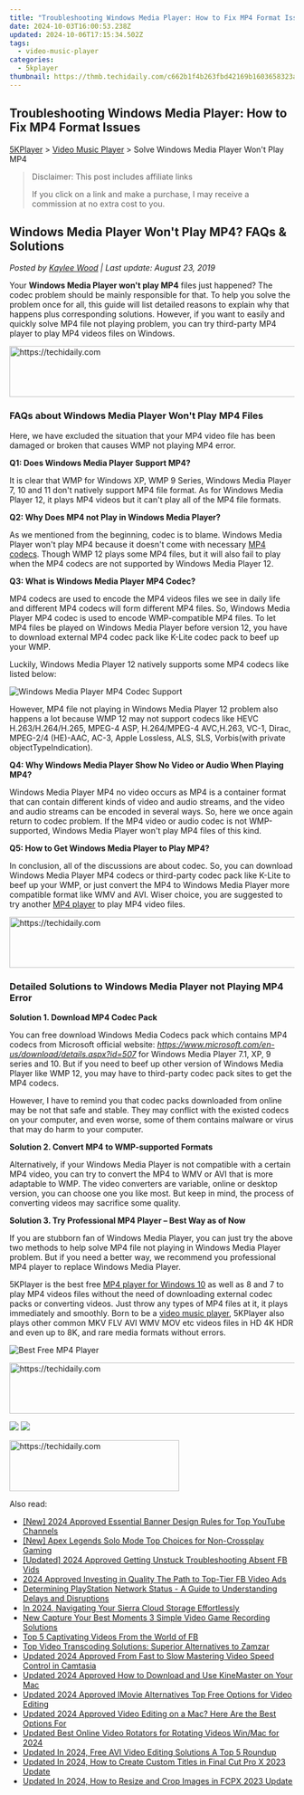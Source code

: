 ```yaml
---
title: "Troubleshooting Windows Media Player: How to Fix MP4 Format Issues"
date: 2024-10-03T16:00:53.238Z
updated: 2024-10-06T17:15:34.502Z
tags:
  - video-music-player
categories:
  - 5kplayer
thumbnail: https://thmb.techidaily.com/c662b1f4b263fbd42169b1603658323aeb42e56418d3c0947fc69d77bcb17f26.jpg
---
```


## Troubleshooting Windows Media Player: How to Fix MP4 Format Issues

[5KPlayer](https://tools.techidaily.com/5kplayer/products/) \> [Video Music Player](https://tools.techidaily.com/5kplayer/video-music-player/) \> Solve Windows Media Player Won't Play MP4

>  Disclaimer: This post includes affiliate links
>
>  If you click on a link and make a purchase, I may receive a commission at no extra cost to you.
>

## Windows Media Player Won't Play MP4? FAQs & Solutions

 _Posted by [Kaylee Wood](https://www.quora.com/profile/Amanda-Hu-21) | Last update: August 23, 2019_

Your **Windows Media Player won't play MP4** files just happened? The codec problem should be mainly responsible for that. To help you solve the problem once for all, this guide will list detailed reasons to explain why that happens plus corresponding solutions. However, if you want to easily and quickly solve MP4 file not playing problem, you can try third-party MP4 player to play MP4 videos files on Windows.

<!-- affiliate ads begin -->
<a href="https://aligracehair.sjv.io/c/5597632/1997722/19272" target="_top" id="1997722">
  <img src="//a.impactradius-go.com/display-ad/19272-1997722" border="0" alt="https://techidaily.com" width="728" height="90"/>
</a>
<img height="0" width="0" src="https://aligracehair.sjv.io/i/5597632/1997722/19272" style="position:absolute;visibility:hidden;" border="0" />
<!-- affiliate ads end -->

### FAQs about Windows Media Player Won't Play MP4 Files

Here, we have excluded the situation that your MP4 video file has been damaged or broken that causes WMP not playing MP4 error.

**Q1: Does Windows Media Player Support MP4?**

It is clear that WMP for Windows XP, WMP 9 Series, Windows Media Player 7, 10 and 11 don't natively support MP4 file format. As for Windows Media Player 12, it plays MP4 videos but it can't play all of the MP4 file formats.

**Q2: Why Does MP4 not Play in Windows Media Player?**

As we mentioned from the beginning, codec is to blame. Windows Media Player won't play MP4 because it doesn't come with necessary [MP4 codecs](https://tools.techidaily.com/5kplayer/video-music-player/). Though WMP 12 plays some MP4 files, but it will also fail to play when the MP4 codecs are not supported by Windows Media Player 12.

**Q3: What is Windows Media Player MP4 Codec?**

MP4 codecs are used to encode the MP4 videos files we see in daily life and different MP4 codecs will form different MP4 files. So, Windows Media Player MP4 codec is used to encode WMP-compatible MP4 files. To let MP4 files be played on Windows Media Player before version 12, you have to download external MP4 codec pack like K-Lite codec pack to beef up your WMP.

Luckily, Windows Media Player 12 natively supports some MP4 codecs like listed below:

![Windows Media Player MP4 Codec Support](https://www.5kplayer.com/video-music-player/img/5kp-play-mp4-wmp-zjy-001.jpg) 

However, MP4 file not playing in Windows Media Player 12 problem also happens a lot because WMP 12 may not support codecs like HEVC H.263/H.264/H.265, MPEG-4 ASP, H.264/MPEG-4 AVC,H.263, VC-1, Dirac, MPEG-2/4 (HE)-AAC, AC-3, Apple Lossless, ALS, SLS, Vorbis(with private objectTypeIndication).

**Q4: Why Windows Media Player Show No Video or Audio When Playing MP4?**

Windows Media Player MP4 no video occurs as MP4 is a container format that can contain different kinds of video and audio streams, and the video and audio streams can be encoded in several ways. So, here we once again return to codec problem. If the MP4 video or audio codec is not WMP-supported, Windows Media Player won't play MP4 files of this kind.

**Q5: How to Get Windows Media Player to Play MP4?**

In conclusion, all of the discussions are about codec. So, you can download Windows Media Player MP4 codecs or third-party codec pack like K-Lite to beef up your WMP, or just convert the MP4 to Windows Media Player more compatible format like WMV and AVI. Wiser choice, you are suggested to try another [MP4 player](https://tools.techidaily.com/5kplayer/video-music-player/) to play MP4 video files.

<!-- affiliate ads begin -->
<a href="https://appsumo.8odi.net/c/5597632/2052060/7443" target="_top" id="2052060">
  <img src="//a.impactradius-go.com/display-ad/7443-2052060" border="0" alt="https://techidaily.com" width="728" height="90"/>
</a>
<img height="0" width="0" src="https://appsumo.8odi.net/i/5597632/2052060/7443" style="position:absolute;visibility:hidden;" border="0" />
<!-- affiliate ads end -->

### Detailed Solutions to Windows Media Player not Playing MP4 Error

**Solution 1\. Download MP4 Codec Pack**

You can free download Windows Media Codecs pack which contains MP4 codecs from Microsoft official website: _https://www.microsoft.com/en-us/download/details.aspx?id=507_ for Windows Media Player 7.1, XP, 9 series and 10\. But if you need to beef up other version of Windows Media Player like WMP 12, you may have to third-party codec pack sites to get the MP4 codecs.

However, I have to remind you that codec packs downloaded from online may be not that safe and stable. They may conflict with the existed codecs on your computer, and even worse, some of them contains malware or virus that may do harm to your computer.

**Solution 2\. Convert MP4 to WMP-supported Formats**

Alternatively, if your Windows Media Player is not compatible with a certain MP4 video, you can try to convert the MP4 to WMV or AVI that is more adaptable to WMP. The video converters are variable, online or desktop version, you can choose one you like most. But keep in mind, the process of converting videos may sacrifice some quality.

**Solution 3\. Try Professional MP4 Player – Best Way as of Now**

If you are stubborn fan of Windows Media Player, you can just try the above two methods to help solve MP4 file not playing in Windows Media Player problem. But if you need a better way, we recommend you professional MP4 player to replace Windows Media Player.

5KPlayer is the best free [MP4 player for Windows 10](https://tools.techidaily.com/5kplayer/video-music-player/) as well as 8 and 7 to play MP4 videos files without the need of downloading external codec packs or converting videos. Just throw any types of MP4 files at it, it plays immediately and smoothly. Born to be a [video music player](https://tools.techidaily.com/5kplayer/video-music-player/), 5KPlayer also plays other common MKV FLV AVI WMV MOV etc videos files in HD 4K HDR and even up to 8K, and rare media formats without errors. 

![Best Free MP4 Player](https://www.5kplayer.com/video-music-player/img/flv-player-free-download.jpg) 

<!-- affiliate ads begin -->
<a href="https://ephamedtechinc.pxf.io/c/5597632/2136621/26400" target="_top" id="2136621">
  <img src="//a.impactradius-go.com/display-ad/26400-2136621" border="0" alt="https://techidaily.com" width="728" height="90"/>
</a>
<img height="0" width="0" src="https://ephamedtechinc.pxf.io/i/5597632/2136621/26400" style="position:absolute;visibility:hidden;" border="0" />
<!-- affiliate ads end -->

[![](https://www.5kplayer.com/video-music-player/../button/freedownwhitewin.png)](https://tools.techidaily.com/5kplayer/products/) [![](https://www.5kplayer.com/video-music-player/../button/freedownbackmac.png)](https://tools.techidaily.com/5kplayer/products/)

<!-- affiliate ads begin -->
<a href="https://aligracehair.sjv.io/c/5597632/1938716/19272" target="_top" id="1938716">
  <img src="//a.impactradius-go.com/display-ad/19272-1938716" border="0" alt="https://techidaily.com" width="300" height="90"/>
</a>
<img height="0" width="0" src="https://aligracehair.sjv.io/i/5597632/1938716/19272" style="position:absolute;visibility:hidden;" border="0" />
<!-- affiliate ads end -->

<ins class="adsbygoogle"
     style="display:block"
     data-ad-format="autorelaxed"
     data-ad-client="ca-pub-7571918770474297"
     data-ad-slot="1223367746"></ins>

<ins class="adsbygoogle"
     style="display:block"
     data-ad-client="ca-pub-7571918770474297"
     data-ad-slot="8358498916"
     data-ad-format="auto"
     data-full-width-responsive="true"></ins>

<span class="atpl-alsoreadstyle">Also read:</span>
<div><ul>
<li><a href="https://facebook-video-share.techidaily.com/new-2024-approved-essential-banner-design-rules-for-top-youtube-channels/"><u>[New] 2024 Approved Essential Banner Design Rules for Top YouTube Channels</u></a></li>
<li><a href="https://screen-recording.techidaily.com/new-apex-legends-solo-mode-top-choices-for-non-crossplay-gaming/"><u>[New] Apex Legends Solo Mode Top Choices for Non-Crossplay Gaming</u></a></li>
<li><a href="https://facebook-videos.techidaily.com/updated-2024-approved-getting-unstuck-troubleshooting-absent-fb-vids/"><u>[Updated] 2024 Approved Getting Unstuck Troubleshooting Absent FB Vids</u></a></li>
<li><a href="https://facebook-video-content.techidaily.com/2024-approved-investing-in-quality-the-path-to-top-tier-fb-video-ads/"><u>2024 Approved Investing in Quality The Path to Top-Tier FB Video Ads</u></a></li>
<li><a href="https://technical-tips.techidaily.com/determining-playstation-network-status-a-guide-to-understanding-delays-and-disruptions/"><u>Determining PlayStation Network Status - A Guide to Understanding Delays and Disruptions</u></a></li>
<li><a href="https://fox-hovers.techidaily.com/in-2024-navigating-your-sierra-cloud-storage-effortlessly/"><u>In 2024, Navigating Your Sierra Cloud Storage Effortlessly</u></a></li>
<li><a href="https://ai-vdieo-software.techidaily.com/new-capture-your-best-moments-3-simple-video-game-recording-solutions/"><u>New Capture Your Best Moments 3 Simple Video Game Recording Solutions</u></a></li>
<li><a href="https://facebook-video-files.techidaily.com/top-5-captivating-videos-from-the-world-of-fb/"><u>Top 5 Captivating Videos From the World of FB</u></a></li>
<li><a href="https://discover-brilliant.techidaily.com/top-video-transcoding-solutions-superior-alternatives-to-zamzar/"><u>Top Video Transcoding Solutions: Superior Alternatives to Zamzar</u></a></li>
<li><a href="https://video-creation-software.techidaily.com/updated-2024-approved-from-fast-to-slow-mastering-video-speed-control-in-camtasia/"><u>Updated 2024 Approved From Fast to Slow Mastering Video Speed Control in Camtasia</u></a></li>
<li><a href="https://video-creation-software.techidaily.com/updated-2024-approved-how-to-download-and-use-kinemaster-on-your-mac/"><u>Updated 2024 Approved How to Download and Use KineMaster on Your Mac</u></a></li>
<li><a href="https://video-creation-software.techidaily.com/updated-2024-approved-imovie-alternatives-top-free-options-for-video-editing/"><u>Updated 2024 Approved IMovie Alternatives Top Free Options for Video Editing</u></a></li>
<li><a href="https://video-creation-software.techidaily.com/updated-2024-approved-video-editing-on-a-mac-here-are-the-best-options-for/"><u>Updated 2024 Approved Video Editing on a Mac? Here Are the Best Options For</u></a></li>
<li><a href="https://video-creation-software.techidaily.com/updated-best-online-video-rotators-for-rotating-videos-winmac-for-2024/"><u>Updated Best Online Video Rotators for Rotating Videos Win/Mac for 2024</u></a></li>
<li><a href="https://video-creation-software.techidaily.com/updated-in-2024-free-avi-video-editing-solutions-a-top-5-roundup/"><u>Updated In 2024, Free AVI Video Editing Solutions A Top 5 Roundup</u></a></li>
<li><a href="https://video-creation-software.techidaily.com/updated-in-2024-how-to-create-custom-titles-in-final-cut-pro-x-2023-update/"><u>Updated In 2024, How to Create Custom Titles in Final Cut Pro X 2023 Update</u></a></li>
<li><a href="https://video-creation-software.techidaily.com/updated-in-2024-how-to-resize-and-crop-images-in-fcpx-2023-update/"><u>Updated In 2024, How to Resize and Crop Images in FCPX 2023 Update</u></a></li>
</ul></div>

